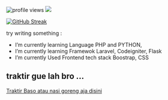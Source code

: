 <!--
**naagaraa/naagaraa** is a ✨ _special_ ✨ repository because its `README.md` (this file) appears on your GitHub profile.

Here are some ideas to get you started:

- 🔭 I’m currently working on ...
- 🌱 I’m currently learning ...
- 👯 I’m looking to collaborate on ...
- 🤔 I’m looking for help with ...
- 💬 Ask me about ...
- 📫 How to reach me: ...
- 😄 Pronouns: ...
- ⚡ Fun fact: ...
-->

<p align="left">
    <img src="https://gpvc.arturio.dev/naagaraa" alt="profile views">
    <img src="https://github-readme-stats.vercel.app/api?username=naagaraa&show_icons=true&include_all_commits=true&theme=chartreuse-dark&cache_seconds=3200%22">
</p>

[![GitHub Streak](https://github-readme-streak-stats.herokuapp.com?user=naagaraa&theme=highcontrast&hide_border=true)](https://git.io/streak-stats)

try writing something :

-  I’m currently learning Language PHP and PYTHON, 
-  I’m currently learning Framewok Laravel, Codeigniter, Flask 
-  I’m currently Used Frontend tech stack Boostrap, CSS 

## traktir gue lah bro ...
<p align=left>
    <a href="https://saweria.co/naagaraa">Traktir Baso atau nasi goreng aja disini</a> 
</p>


